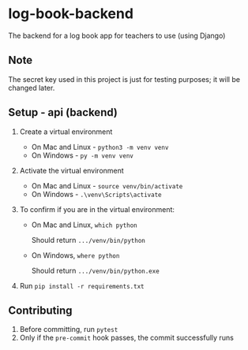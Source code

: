 # log-book-backend

The backend for a log book app for teachers to use (using Django)

## Note

The secret key used in this project is just for testing purposes; it will be changed later.

## Setup - api (backend)

1. Create a virtual environment

   - On Mac and Linux - `python3 -m venv venv`
   - On Windows - `py -m venv venv`

2. Activate the virtual environment

   - On Mac and Linux - `source venv/bin/activate`
   - On Windows - `.\venv\Scripts\activate`

3. To confirm if you are in the virtual environment:

   - On Mac and Linux, `which python`

      Should return `.../venv/bin/python`

   - On Windows, `where python`

      Should return `.../venv/bin/python.exe`

4. Run `pip install -r requirements.txt`

## Contributing

1. Before committing, run `pytest`
2. Only if the `pre-commit` hook passes, the commit successfully runs
